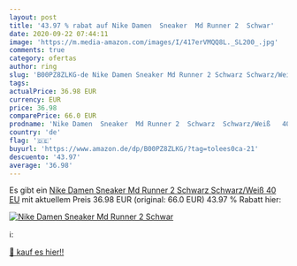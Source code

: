 ```yaml
---
layout: post
title: '43.97 % rabat auf Nike Damen  Sneaker  Md Runner 2  Schwar'
date: 2020-09-22 07:44:11
image: 'https://m.media-amazon.com/images/I/417erVMQQ8L._SL200_.jpg'
comments: true
category: ofertas
author: ring
slug: 'B00PZ8ZLKG-de Nike Damen Sneaker Md Runner 2 Schwarz Schwarz/Weiß 40 EU'
tags: 
actualPrice: 36.98 EUR
currency: EUR
price: 36.98
comparePrice: 66.0 EUR
prodname: 'Nike Damen  Sneaker  Md Runner 2  Schwarz  Schwarz/Weiß   40 EU'
country: 'de'
flag: '🇩🇪'
buyurl: 'https://www.amazon.de/dp/B00PZ8ZLKG/?tag=tolees0ca-21'
descuento: '43.97'
average: '36.98'
---
```


Es gibt ein [Nike Damen  Sneaker  Md Runner 2  Schwarz  Schwarz/Weiß   40 EU](https://www.amazon.de/dp/B00PZ8ZLKG/?tag=tolees0ca-21) mit aktuellem Preis 36.98 EUR (original: 66.0 EUR) 43.97 % Rabatt hier:

[![Nike Damen  Sneaker  Md Runner 2  Schwar](https://m.media-amazon.com/images/I/417erVMQQ8L._SL200_.jpg)](https://www.amazon.de/dp/B00PZ8ZLKG/?tag=tolees0ca-21)

ℹ️:


[🛒 kauf es hier!!](https://www.amazon.de/dp/B00PZ8ZLKG/?tag=tolees0ca-21)
